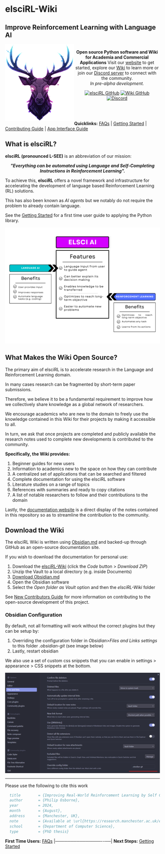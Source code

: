 # elsciRL-Wiki
## Improve Reinforcement Learning with Language AI

<a href="https://elsci.org"><img src="https://raw.githubusercontent.com/pdfosborne/elsciRL-Wiki/refs/heads/main/Resources/images/elsciRL_logo_stag_transparent_cropped_fix.png" align="left" height="250" width="225" ></a>

<div align="center">

<br>
<b>Open source Python software and Wiki for Academia and Commercial Applications</b>
Visit our <a href="https://elsci.org">website</a> to get started, explore our <a href="https://github.com/pdfosborne/elsciRL-Wiki">Wiki</a> to learn more or join our <a href="https://discord.gg/GgaqcrYCxt">Discord server</a> to connect with the community.
<br>
<i>In pre-alpha development.</i>
<p> </p>
</div>

<div align="center">

<a href="https://github.com/pdfosborne/elsciRL">![elsciRL GitHub](https://img.shields.io/github/stars/pdfosborne/elsciRL?style=for-the-badge&logo=github&label=elsciRL&link=https%3A%2F%2Fgithub.com%2Fpdfosborne%2FelsciRL)</a> <a href="https://github.com/pdfosborne/elsciRL-Wiki">![Wiki GitHub](https://img.shields.io/github/stars/pdfosborne/elsciRL-Wiki?style=for-the-badge&logo=github&label=elsciRL-Wiki&link=https%3A%2F%2Fgithub.com%2Fpdfosborne%2FelsciRL-Wiki)</a> <a href="https://discord.gg/GgaqcrYCxt">![Discord](https://img.shields.io/discord/1310579689315893248?style=for-the-badge&logo=discord&label=Discord&link=https%3A%2F%2Fdiscord.com%2Fchannels%2F1184202186469683200%2F1184202186998173878)</a>
<br>
<br>
<br>
<br>
</div>

**Quicklinks:** [FAQs](https://github.com/pdfosborne/elsciRL-Wiki/blob/main/FAQs.md) | [Getting Started](https://github.com/pdfosborne/elsciRL-Wiki/blob/main/Documentation/I%20-%20Introduction/1%20-%20Getting%20Started.md) | [Contributing Guide](https://github.com/pdfosborne/elsciRL-Wiki/blob/main/Become%20a%20Contributor.md) | [App Interface Guide](https://github.com/pdfosborne/elsciRL-Wiki/blob/main/App%20Interface%20Guide.md)


## What is elsciRL?

**elsciRL (pronounced L-SEE)** is an abbreviation of our mission: 

<div align="center">
 <b><i>"Everything can be automated using Language and Self-Completing Instructions in Reinforcement Learning".</i></b>
</div>

To achieve this, **elsciRL** offers a novel framework and infrastructure for accelerating the development of language based Reinforcement Learning (RL) solutions.

This has also been known as *AI agents* but we notably do not require the problem to already contain language.

See the [Getting Started](<./Documentation/I - Introduction/1 - Getting Started.md>) for a first time user guide to applying the Python library. 

<img src="https://github.com/pdfosborne/elsciRL-Wiki/raw/main/Resources/images/elsciRL-key-benefits-alt3-transparent.png?raw=true" />

## What Makes the Wiki Open Source? 

The primary aim of elsciRL is to accelerate research in the Language and Reinforcement Learning domain. 

In many cases research can be fragmented by short-term paper submissions. 

Therefore, we believe it to be a fundamental requirement to improve how we collectively share knowledge as a global network of researchers. 

We encourage academics who are new to the domain to freely use the knowledge contained in this Wiki for their projects by making it accessible to all. 

In turn, we ask that once projects are completed and publicly available the research notes used to complete new developments is contributed to the community. 

**Specifically, the Wiki provides:**
1. Beginner guides for new users
2. Information to academics new to the space on how they can contribute
3. A centralized set of applications that can be searched and filtered
4. Complete documentation for using the elsciRL software
5. Literature studies on a range of topics
6. References with summaries and ready to copy citations
7. A list of notable researchers to follow and their contributions to the domain

Lastly, the [documentation website](https://elsci.org/) is a direct display of the notes contained in this repository so as to streamline the contribution to the community.


## Download the Wiki

The elsciRL Wiki is written using [Obsidian.md](https://obsidian.md/) and backed-up through GitHub as an open-source documentation site. 

If you wish to download the documentation for personal use:

1. Download the [elsciRL-Wiki](https://github.com/pdfosborne/elsciRL-Wiki/tree/main) (click the *Code* button > *Download ZIP*)
2. Unzip the Vault to a local directory (e.g. inside Documents)
3. [Download Obsidian.md](https://obsidian.md/download)
4. Open the Obsidian software
5. Select the *Open folder as Vault* option and then the *elsciRL-Wiki* folder 

See [New Contributors Guide](<./Become a Contributor.md>) for more information on contributing to the open-source development of this project.

### Obsidian Configuration

By default, not all formatting will work without the correct plugins but they can be setup by:
1. Overriding the configuration folder in *Obsidian>Files and Links settings* to this folder *.obsidian-git* (see image below)
2. Lastly, restart obsidian

We also use a set of custom css snippets that you can enable in settings > appearance > CSS snippets at the bottom.

![osbsidian\_settings](https://raw.githubusercontent.com/pdfosborne/elsciRL-Wiki/refs/heads/main/Documentation/0%20-%20Prerequisites/attachments/Obsidian%20settings.png)

--- 

Please use the following to cite this work

```bibtex
  title        = {Improving Real-World Reinforcement Learning by Self Completing Human Instructions on Rule Defined Language},  
  author       = {Philip Osborne},  
  year         = 2024,  
  month        = {August},  
  address      = {Manchester, UK},  
  note         = {Available at \url{https://research.manchester.ac.uk/en/studentTheses/improving-real-world-reinforcement-learning-by-self-completing-hu}},  
  school       = {Department of Computer Science},  
  type         = {PhD thesis}
```

**First Time Users:** [FAQs](<./FAQs.md>) |───────────────--──| **Next Steps:** [Getting Started](<./Documentation/I - Introduction/1 - Getting Started.md>)
